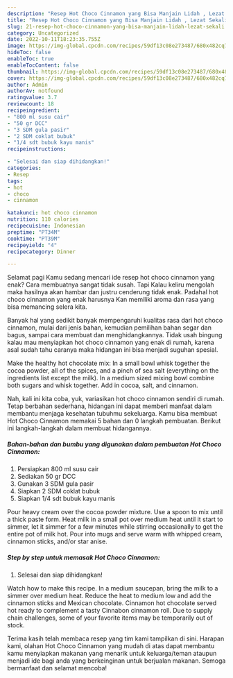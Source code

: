 ```yaml
---
description: "Resep Hot Choco Cinnamon yang Bisa Manjain Lidah , Lezat Sekali"
title: "Resep Hot Choco Cinnamon yang Bisa Manjain Lidah , Lezat Sekali"
slug: 21-resep-hot-choco-cinnamon-yang-bisa-manjain-lidah-lezat-sekali
category: Uncategorized
date: 2022-10-11T18:23:35.755Z
image: https://img-global.cpcdn.com/recipes/59df13c08e273487/680x482cq70/hot-choco-cinnamon-foto-resep-utama.jpg
hideToc: false
enableToc: true
enableTocContent: false
thumbnail: https://img-global.cpcdn.com/recipes/59df13c08e273487/680x482cq70/hot-choco-cinnamon-foto-resep-utama.jpg
cover: https://img-global.cpcdn.com/recipes/59df13c08e273487/680x482cq70/hot-choco-cinnamon-foto-resep-utama.jpg
author: Admin
authorAv: notfound
ratingvalue: 3.7
reviewcount: 18
recipeingredient:
- "800 ml susu cair"
- "50 gr DCC"
- "3 SDM gula pasir"
- "2 SDM coklat bubuk"
- "1/4 sdt bubuk kayu manis"
recipeinstructions:

- "Selesai dan siap dihidangkan!"
categories:
- Resep
tags:
- hot
- choco
- cinnamon

katakunci: hot choco cinnamon 
nutrition: 110 calories
recipecuisine: Indonesian
preptime: "PT34M"
cooktime: "PT39M"
recipeyield: "4"
recipecategory: Dinner

---
```



Selamat pagi Kamu sedang mencari ide resep hot choco cinnamon yang enak? Cara membuatnya sangat tidak susah. Tapi Kalau keliru mengolah maka hasilnya akan hambar dan justru cenderung tidak enak. Padahal hot choco cinnamon yang enak harusnya Kan memiliki aroma dan rasa yang bisa memancing selera kita.


Banyak hal yang sedikit banyak mempengaruhi kualitas rasa dari hot choco cinnamon, mulai dari jenis bahan, kemudian pemilihan bahan segar dan bagus, sampai cara membuat dan menghidangkannya. Tidak usah bingung kalau mau menyiapkan hot choco cinnamon yang enak di rumah, karena asal sudah tahu caranya maka hidangan ini bisa menjadi suguhan spesial.

Make the healthy hot chocolate mix: In a small bowl whisk together the cocoa powder, all of the spices, and a pinch of sea salt (everything on the ingredients list except the milk). In a medium sized mixing bowl combine both sugars and whisk together. Add in cocoa, salt, and cinnamon.


Nah, kali ini kita coba, yuk, variasikan hot choco cinnamon sendiri di rumah. Tetap berbahan sederhana, hidangan ini dapat memberi manfaat dalam membantu menjaga kesehatan tubuhmu sekeluarga. Kamu bisa membuat Hot Choco Cinnamon memakai 5 bahan dan 0 langkah pembuatan. Berikut ini langkah-langkah dalam membuat hidangannya.

<!--inarticleads1-->

##### Bahan-bahan dan bumbu yang digunakan dalam pembuatan Hot Choco Cinnamon:

1. Persiapkan 800 ml susu cair
1. Sediakan 50 gr DCC
1. Gunakan 3 SDM gula pasir
1. Siapkan 2 SDM coklat bubuk
1. Siapkan 1/4 sdt bubuk kayu manis


Pour heavy cream over the cocoa powder mixture. Use a spoon to mix until a thick paste form. Heat milk in a small pot over medium heat until it start to simmer, let it simmer for a few minutes while stirring occasionally to get the entire pot of milk hot. Pour into mugs and serve warm with whipped cream, cinnamon sticks, and/or star anise. 

<!--inarticleads2-->

##### Step by step untuk memasak Hot Choco Cinnamon:


1. Selesai dan siap dihidangkan!

Watch how to make this recipe. In a medium saucepan, bring the milk to a simmer over medium heat. Reduce the heat to medium low and add the cinnamon sticks and Mexican chocolate. Cinnamon hot chocolate served hot ready to complement a tasty Cinnabon cinnamon roll. Due to supply chain challenges, some of your favorite items may be temporarily out of stock. 

Terima kasih telah membaca resep yang tim kami tampilkan di sini. Harapan kami, olahan Hot Choco Cinnamon yang mudah di atas dapat membantu kamu menyiapkan makanan yang menarik untuk keluarga/teman ataupun menjadi ide bagi anda yang berkeinginan untuk berjualan makanan. Semoga bermanfaat dan selamat mencoba!
